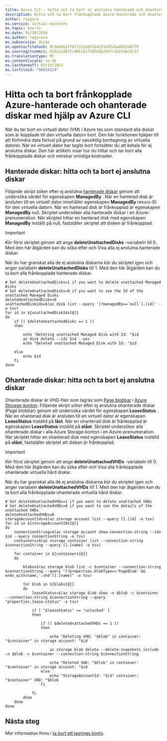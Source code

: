 ```yaml
---
title: Azure CLI – hitta och ta bort ej anslutna hanterade och ohanterade diskar
description: Hitta och ta bort frånkopplade Azure-hanterade och ohanterade (VHD/Page blobbar) diskar med hjälp av Azure CLI.
author: roygara
ms.service: virtual-machines
ms.topic: how-to
ms.date: 03/30/2018
ms.author: rogarana
ms.subservice: disks
ms.openlocfilehash: 0c3e8bb2ff6f3313e851a4253a95a5ad923a8f70
ms.sourcegitcommit: 910a1a38711966cb171050db245fc3b22abc8c5f
ms.translationtype: MT
ms.contentlocale: sv-SE
ms.lasthandoff: 03/19/2021
ms.locfileid: "96016224"
---
```

# <a name="find-and-delete-unattached-azure-managed-and-unmanaged-disks-using-the-azure-cli"></a>Hitta och ta bort frånkopplade Azure-hanterade och ohanterade diskar med hjälp av Azure CLI
När du tar bort en virtuell dator (VM) i Azure tas som standard alla diskar som är kopplade till den virtuella datorn bort. Den här funktionen hjälper till att förhindra data förlust på grund av oavsiktlig borttagning av virtuella datorer. När en virtuell dator har tagits bort fortsätter du att betala för ej anslutna diskar. Den här artikeln visar hur du hittar och tar bort alla frånkopplade diskar och minskar onödiga kostnader. 


## <a name="managed-disks-find-and-delete-unattached-disks"></a>Hanterade diskar: hitta och ta bort ej anslutna diskar 

Följande skript söker efter ej anslutna [hanterade diskar](../managed-disks-overview.md) genom att undersöka värdet för egenskapen **ManagedBy** . När en hanterad disk är ansluten till en virtuell dator innehåller egenskapen **ManagedBy** resurs-ID för den virtuella datorn. När en hanterad disk är frånkopplad är egenskapen **ManagedBy** null. Skriptet undersöker alla hanterade diskar i en Azure-prenumeration. När skriptet hittar en hanterad disk med egenskapen **ManagedBy** inställt på null, fastställer skriptet att disken är frånkopplad.

>[!IMPORTANT]
>Kör först skriptet genom att ange **deleteUnattachedDisks** -variabeln till 0. Med den här åtgärden kan du söka efter och Visa alla ej anslutna hanterade diskar.
>
>När du har granskat alla de ej anslutna diskarna kör du skriptet igen och anger variabeln **deleteUnattachedDisks** till 1. Med den här åtgärden kan du ta bort alla frånkopplade hanterade diskar.
>

```azurecli
# Set deleteUnattachedDisks=1 if you want to delete unattached Managed Disks
# Set deleteUnattachedDisks=0 if you want to see the Id of the unattached Managed Disks
deleteUnattachedDisks=0
unattachedDiskIds=$(az disk list --query '[?managedBy==`null`].[id]' -o tsv)
for id in ${unattachedDiskIds[@]}
do
    if (( $deleteUnattachedDisks == 1 ))
    then

        echo "Deleting unattached Managed Disk with Id: "$id
        az disk delete --ids $id --yes
        echo "Deleted unattached Managed Disk with Id: "$id

    else
        echo $id
    fi
done
```

## <a name="unmanaged-disks-find-and-delete-unattached-disks"></a>Ohanterade diskar: hitta och ta bort ej anslutna diskar 

Ohanterade diskar är VHD-filer som lagras som [Page blobbar](/rest/api/storageservices/understanding-block-blobs--append-blobs--and-page-blobs#about-page-blobs) i [Azure Storage-konton](../../storage/common/storage-account-overview.md). Följande skript söker efter ej anslutna ohanterade diskar (Page blobbar) genom att undersöka värdet för egenskapen **LeaseStatus** . När en ohanterad disk är ansluten till en virtuell dator är egenskapen **LeaseStatus** inställd på **låst**. När en ohanterad disk är frånkopplad är egenskapen **LeaseStatus** inställd på **olåst**. Skriptet undersöker alla ohanterade diskar i alla Azure Storage-konton i en Azure-prenumeration. När skriptet hittar en ohanterad disk med egenskapen **LeaseStatus** inställd på **olåst**, fastställer skriptet att disken är frånkopplad.

>[!IMPORTANT]
>Kör först skriptet genom att ange **deleteUnattachedVHDs** -variabeln till 0. Med den här åtgärden kan du söka efter och Visa alla frånkopplade ohanterade virtuella hård diskar.
>
>När du har granskat alla de ej anslutna diskarna kör du skriptet igen och anger variabeln **deleteUnattachedVHDs** till 1. Med den här åtgärden kan du ta bort alla frånkopplade ohanterade virtuella hård diskar.
>

```azurecli
# Set deleteUnattachedVHDs=1 if you want to delete unattached VHDs
# Set deleteUnattachedVHDs=0 if you want to see the details of the unattached VHDs
deleteUnattachedVHDs=0
storageAccountIds=$(az storage account list --query [].[id] -o tsv)
for id in ${storageAccountIds[@]}
do
    connectionString=$(az storage account show-connection-string --ids $id --query connectionString -o tsv)
    containers=$(az storage container list --connection-string $connectionString --query [].[name] -o tsv)

    for container in ${containers[@]}
    do 
        
        blobs=$(az storage blob list -c $container --connection-string $connectionString --query "[?properties.blobType=='PageBlob' && ends_with(name,'.vhd')].[name]" -o tsv)
        
        for blob in ${blobs[@]}
        do
            leaseStatus=$(az storage blob show -n $blob -c $container --connection-string $connectionString --query "properties.lease.status" -o tsv)
            
            if [ "$leaseStatus" == "unlocked" ]
            then 

                if (( $deleteUnattachedVHDs == 1 ))
                then 

                    echo "Deleting VHD: "$blob" in container: "$container" in storage account: "$id

                    az storage blob delete --delete-snapshots include  -n $blob -c $container --connection-string $connectionString

                    echo "Deleted VHD: "$blob" in container: "$container" in storage account: "$id
                else
                    echo "StorageAccountId: "$id" container: "$container" VHD: "$blob
                fi

            fi
        done
    done
done 
```

## <a name="next-steps"></a>Nästa steg

Mer information finns i [ta bort ett lagrings konto](../../storage/common/storage-account-create.md#delete-a-storage-account).